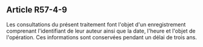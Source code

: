 Article R57-4-9
----
Les consultations du présent traitement font l'objet d'un enregistrement
comprenant l'identifiant de leur auteur ainsi que la date, l'heure et l'objet de
l'opération. Ces informations sont conservées pendant un délai de trois ans.

